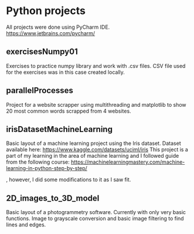 # Python projects
All projects were done using PyCharm IDE. https://www.jetbrains.com/pycharm/

## exercisesNumpy01

Exercises to practice numpy library and work with .csv files. CSV file used for the exercises was in this case created locally.

## parallelProcesses

Project for a website scrapper using multithreading and matplotlib to show 20 most common words scrapped from 4 websites.

## irisDatasetMachineLearning

Basic layout of a machine learning project using the Iris dataset. Dataset available here: https://www.kaggle.com/datasets/uciml/iris
This project is a part of my learning in the area of machine learning and I followed guide from the following course: https://machinelearningmastery.com/machine-learning-in-python-step-by-step/

, however, I did some modifications to it as I saw fit.

## 2D_images_to_3D_model

Basic layout of a photogrammetry software. Currently with only very basic functions. Image to grayscale conversion and basic image filtering to find lines and edges.
